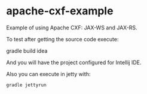 apache-cxf-example
===========================

Example of using  Apache CXF: JAX-WS and JAX-RS.

To test after getting the source code execute:

   gradle build idea

And you will have the project configured for Intellij IDE.

Also you can execute in jetty with:

    gradle jettyrun
